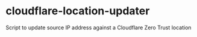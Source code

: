 # cloudflare-location-updater
Script to update source IP address against a Cloudflare Zero Trust location
